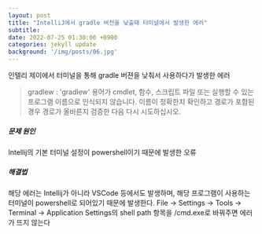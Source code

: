 ```yaml
---
layout: post
title: "IntelliJ에서 gradle 버전을 낮출때 터미널에서 발생한 에러"
subtitle: 
date: 2022-07-25 01:30:00 +0900
categories: jekyll update
background: '/img/posts/06.jpg'
---
```

인텔리 제이에서 터미널을 통해 gradle 버젼을 낮춰서 사용하다가 발생한 에러

>gradlew : 'gradlew' 용어가 cmdlet, 함수, 스크립트 파일 또는 실행할 수 있는 프로그램 이름으로 인식되지 않습니다. 이름이 정확한지 확인하고 경로가 포함된 경우 경로가 올바른지 검증한 다음 다시 시도하십시오.
  
<h5>문제 원인</h5>
Intellij의 기본 터미널 설정이 powershell이기 때문에 발생한 오류

<h5>해결법</h5>
해당 에러는 Intellij가 아니라 VSCode 등에서도 발생하며, 해당 프로그램이 사용하는 터미널이 powershell로 되어있기 때문에 발생한다.  
File -> Settings -> Tools -> Terminal -> Application Settings의 shell path 항목을 /cmd.exe로 바꿔주면 에러가 뜨지 않는다